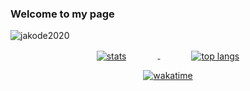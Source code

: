 ### Welcome to my page

<p align="left"> <img src="https://komarev.com/ghpvc/?username=jakode2020&color=blueviolet" alt="jakode2020" /> </p>

<p align="center">
  <a href="https://github.com/anuraghazra/github-readme-stats" >
    <img src="https://github-readme-stats.vercel.app/api?username=jakode2020&count_private=true&show_icons=true&theme=dark" alt="stats" style="vertical-align:middle;margin:0px 50px"/>
  </a>
  <a href="https://github.com/anuraghazra/github-readme-stats" >
    <img src="https://github-readme-stats.vercel.app/api/top-langs/?username=jakode2020&layout=compact&theme=dark" alt="top langs" style="vertical-align:middle;margin:0px 50px"/>
  </a>
</p>

<p align="center">
  <a href="https://github.com/anuraghazra/github-readme-stats">
    <img align="center" src="https://github-readme-stats.vercel.app/api/wakatime?username=jakode2020&theme=dark&layout=compact" alt="wakatime"/>
  </a>
</p>
